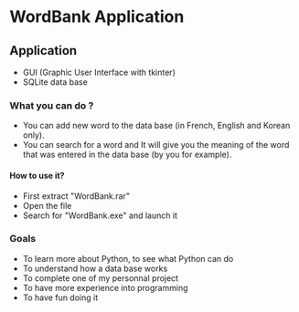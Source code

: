 # WordBank Application
## Application

- GUI (Graphic User Interface with tkinter)
- SQLite data base

### What you can do ?
- You can add new word to the data base (in French, English and Korean only).
- You can search for a word and It will give you the meaning of the word that was entered in the data base (by you for example).


#### How to use it?

- First extract "WordBank.rar"
- Open the file
- Search for "WordBank.exe" and launch it 

### Goals
- To learn more about Python, to see what Python can do
- To understand how a data base works
- To complete one of my personnal project
- To have more experience into programming
- To have fun doing it



